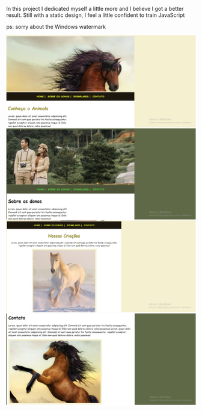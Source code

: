 In this project I dedicated myself a little more and I believe I got a better result. Still with a static design, I feel a little confident to train JavaScript

ps: sorry about the Windows watermark

<img src="preview/1.png">
<img src="preview/2.png">
<img src="preview/3.png">
<img src="preview/4.png">